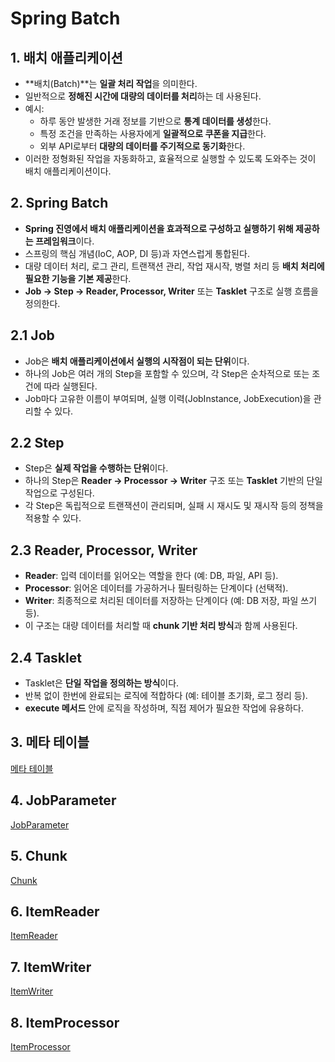 # Spring Batch

## 1. 배치 애플리케이션

- **배치(Batch)**는 **일괄 처리 작업**을 의미한다.
- 일반적으로 **정해진 시간에 대량의 데이터를 처리**하는 데 사용된다.
- 예시:
  - 하루 동안 발생한 거래 정보를 기반으로 **통계 데이터를 생성**한다.
  - 특정 조건을 만족하는 사용자에게 **일괄적으로 쿠폰을 지급**한다.
  - 외부 API로부터 **대량의 데이터를 주기적으로 동기화**한다.
- 이러한 정형화된 작업을 자동화하고, 효율적으로 실행할 수 있도록 도와주는 것이 배치 애플리케이션이다.

## 2. Spring Batch

- **Spring 진영에서 배치 애플리케이션을 효과적으로 구성하고 실행하기 위해 제공하는 프레임워크**이다.
- 스프링의 핵심 개념(IoC, AOP, DI 등)과 자연스럽게 통합된다.
- 대량 데이터 처리, 로그 관리, 트랜잭션 관리, 작업 재시작, 병렬 처리 등 **배치 처리에 필요한 기능을 기본 제공**한다.
- **Job → Step → Reader, Processor, Writer** 또는 **Tasklet** 구조로 실행 흐름을 정의한다.

## 2.1 Job

- Job은 **배치 애플리케이션에서 실행의 시작점이 되는 단위**이다.
- 하나의 Job은 여러 개의 Step을 포함할 수 있으며, 각 Step은 순차적으로 또는 조건에 따라 실행된다.
- Job마다 고유한 이름이 부여되며, 실행 이력(JobInstance, JobExecution)을 관리할 수 있다.

## 2.2 Step

- Step은 **실제 작업을 수행하는 단위**이다.
- 하나의 Step은 **Reader → Processor → Writer** 구조 또는 **Tasklet** 기반의 단일 작업으로 구성된다.
- 각 Step은 독립적으로 트랜잭션이 관리되며, 실패 시 재시도 및 재시작 등의 정책을 적용할 수 있다.

## 2.3 Reader, Processor, Writer

- **Reader**: 입력 데이터를 읽어오는 역할을 한다 (예: DB, 파일, API 등).
- **Processor**: 읽어온 데이터를 가공하거나 필터링하는 단계이다 (선택적).
- **Writer**: 최종적으로 처리된 데이터를 저장하는 단계이다 (예: DB 저장, 파일 쓰기 등).
- 이 구조는 대량 데이터를 처리할 때 **chunk 기반 처리 방식**과 함께 사용된다.

## 2.4 Tasklet

- Tasklet은 **단일 작업을 정의하는 방식**이다.
- 반복 없이 한번에 완료되는 로직에 적합하다 (예: 테이블 초기화, 로그 정리 등).
- **execute 메서드** 안에 로직을 작성하며, 직접 제어가 필요한 작업에 유용하다.

## 3. 메타 테이블

[메타 테이블](./meta-tables.md)

## 4. JobParameter

[JobParameter](./job-parameter.md)

## 5. Chunk

[Chunk](./chunk.md)

## 6. ItemReader

[ItemReader](./itemReader.md)

## 7. ItemWriter

[ItemWriter](./itemWriter.md)

## 8. ItemProcessor

[ItemProcessor](./itemProcessor.md)
